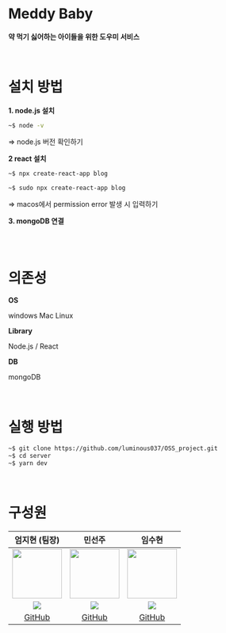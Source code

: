 # Meddy Baby

<b>약 먹기 싫어하는 아이들을 위한 도우미 서비스</b>
<p><br></p>

# 설치 방법

**1. node.js 설치**
```sh
~$ node -v
```
=> node.js 버전 확인하기

**2 react 설치**
```sh
~$ npx create-react-app blog
```
```sh
~$ sudo npx create-react-app blog
```
=> macos에서 permission error 발생 시 입력하기

**3. mongoDB 연결**
```sh
```
<p><br></p>

# 의존성

<h10>**OS**</h10>
<p>windows Mac Linux</p>

<h10>**Library**</h10>
<p>Node.js / React</p>

<h10>**DB**</h10>
<p>mongoDB</p>

<p><br></p>

# 실행 방법

```sh
~$ git clone https://github.com/luminous037/OSS_project.git
~$ cd server
~$ yarn dev
```
<p><br></p>


# 구성원
| **엄지현 (팀장)** | **민선주** | **임수현** | 
|:---:|:---:|:---:|
| <img src="https://avatars.githubusercontent.com/u/135002121?v=4" width="100" height="100"> | <img src="https://github.com/minseonju.png" width="100" height="100"> | <img src="https://avatars.githubusercontent.com/u/137772044?v=4" width="100" height="100"> |
| <a href="mailto:luminous037@gmail.com"><img src="https://img.shields.io/badge/EMAIL-F0F0F0?style=flat-square&logo=Gmail&logoColor=orange&link=mailto:luminous037@gmail.com"/></a> | <a href="mailto:10sc1108@naver.com"><img src="https://img.shields.io/badge/EMAIL-F0F0F0?style=flat-square&logo=Gmail&logoColor=orange&link=mailto:10sc1108@naver.com"/></a> | <a href="mailto:limjsu12@naver.com"><img src="https://img.shields.io/badge/EMAIL-F0F0F0?style=flat-square&logo=Gmail&logoColor=orange&link=mailto:limjsu12@naver.com"/></a> |
| <a href="https://github.com/luminous037">GitHub</a> | <a href="https://github.com/minseonju">GitHub</a> | <a href="https://github.com/GAUDUL">GitHub</a> |
